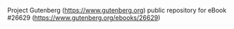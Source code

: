 Project Gutenberg (https://www.gutenberg.org) public repository for eBook #26629 (https://www.gutenberg.org/ebooks/26629)
